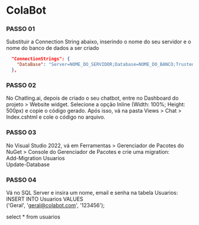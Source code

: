 # ColaBot

### PASSO 01

 Substituir a Connection String abaixo, inserindo o nome do seu servidor e o nome do banco de dados a ser criado
```json
  "ConnectionStrings": {
    "DataBase": "Server=NOME_DO_SERVIDOR;Database=NOME_DO_BANCO;Trusted_Connection=True;TrustServerCertificate=True;"
  },
```
### PASSO 02

 No Chatling.ai, depois de criado o seu chatbot, entre no Dashboard do projeto > Website widget. Selecione a opção Inline (Width: 100%; Height: 500px) e copie o código gerado. Após isso, vá na pasta Views > Chat > Index.cshtml e cole o código no arquivo.

 ### PASSO 03

 No Visual Studio 2022, vá em Ferramentas > Gerenciador de Pacotes do NuGet > Console do Gerenciador de Pacotes e crie uma migration: </br>
  Add-Migration Usuarios </br>
  Update-Database

 ### PASSO 04

 Vá no SQL Server e insira um nome, email e senha na tabela Usuarios: </br>
 INSERT INTO Usuarios VALUES </br>
('Geral', 'geral@colabot.com', '123456'); </br>

select * from usuarios



